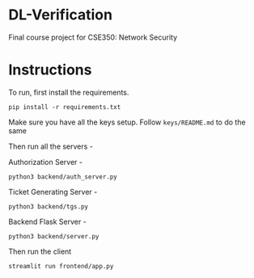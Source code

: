 # DL-Verification
Final course project for CSE350: Network Security

# Instructions
To run, first install the requirements.
```
pip install -r requirements.txt
```

Make sure you have all the keys setup. Follow `keys/README.md` to do the same

Then run all the servers - 

Authorization Server - 
```
python3 backend/auth_server.py
```

Ticket Generating Server - 
```
python3 backend/tgs.py
```

Backend Flask Server - 
```
python3 backend/server.py
```

Then run the client
```
streamlit run frontend/app.py
```